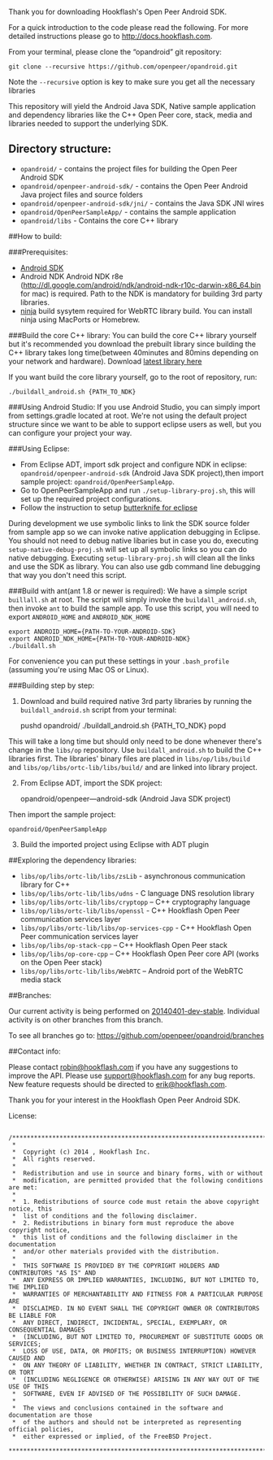 Thank you for downloading Hookflash's Open Peer Android SDK.

For a quick introduction to the code please read the following. For more detailed instructions please go to http://docs.hookflash.com.

From your terminal, please clone the “opandroid” git repository:

    git clone --recursive https://github.com/openpeer/opandroid.git

Note the `--recursive` option is key to make sure you get all the necessary libraries

This repository will yield the Android Java SDK, Native sample application and dependency libraries like the C++ Open Peer core, stack, media and libraries needed to support the underlying SDK.

## Directory structure:
+ `opandroid/` - contains the project files for building the Open Peer Android SDK
+ `opandroid/openpeer-android-sdk/` - contains the Open Peer Android Java project files and source folders
+ `opandroid/openpeer-android-sdk/jni/` - contains the Java SDK JNI wires
+ `opandroid/OpenPeerSampleApp/` - contains the sample application 
+ `opandroid/libs` - Contains the core C++ library

##How to build:

###Prerequisites:
+ [Android SDK](https://developer.android.com/sdk/index.html)
+ Android NDK  Android NDK r8e (http://dl.google.com/android/ndk/android-ndk-r10c-darwin-x86_64.bin for mac) is required. Path to the NDK is mandatory for building 3rd party libraries. 
+ [ninja](http://martine.github.io/ninja/) build sysytem required for WebRTC library build. You can install ninja using MacPorts or Homebrew.

###Build the core C++ library:
You can build the core C++ library yourself but it's recommended you download the prebuilt library since building the C++ library takes long time(between 40minutes and 80mins depending on your network and hardware). Download [latest library here](https://s3.amazonaws.com/assets.hookflash.me/github.com-openpeer-opandroid/opcore.zip)

If you want build the core library yourself, go to the root of repository, run:

`./buildall_android.sh {PATH_TO_NDK}`

###Using Android Studio:
If you use Android Studio, you can simply import from settings.gradle located at root. We're not using the default project structure since we want to be able to support eclipse users as well, but you can configure your project your way.

###Using Eclipse:
* From Eclipse ADT, import sdk project and configure NDK in eclipse: `opandroid/openpeer-android-sdk` (Android Java SDK project),then import sample project: `opandroid/OpenPeerSampleApp`.
* Go to OpenPeerSampleApp and run `./setup-library-proj.sh`, this will set up the required project configurations.
* Follow the instruction to setup [butterknife for eclipse](http://jakewharton.github.io/butterknife/ide-eclipse.html)

During development we use symbolic links to link the SDK source folder from sample app so we can invoke native application debugging in Eclipse. You should not need to debug native libaries but in case you do, executing `setup-native-debug-proj.sh` will set up all symbolic links so you can do native debugging. Executing `setup-library-proj.sh` will clean all the links and use the SDK as library. You can also use gdb command line debugging that way you don't need this script.

###Build with ant(ant 1.8 or newer is required):
We have a simple script `buillall.sh` at root. The script will simply invoke the `buildall_android.sh`, then invoke `ant` to build the sample app. To use this script, you will need to export `ANDROID_HOME` and `ANDROID_NDK_HOME`

    export ANDROID_HOME={PATH-TO-YOUR-ANDROID-SDK}
    export ANDROID_NDK_HOME={PATH-TO-YOUR-ANDROID-NDK}
    ./buildall.sh

For convenience you can put these settings in your `.bash_profile` (assuming you're using Mac OS or Linux).

###Building step by step:

1) Download and build required native 3rd party libraries by running the `buildall_android.sh` script from your terminal:

    pushd opandroid/
    ./buildall_android.sh {PATH_TO_NDK}
    popd

This will take a long time but should only need to be done whenever there's change in the `libs/op` repository. Use `buildall_android.sh` to build the C++ libraries first. The libraries' binary files are placed in `libs/op/libs/build` and `libs/op/libs/ortc-lib/libs/build/` and are linked into library project.

2) From Eclipse ADT, import the SDK project:

    opandroid/openpeer—android-sdk (Android Java SDK project)

Then import the sample project:

    opandroid/OpenPeerSampleApp

3) Build the imported project using Eclipse with ADT plugin

##Exploring the dependency libraries:
+ `libs/op/libs/ortc-lib/libs/zsLib` - asynchronous communication library for C++
+ `libs/op/libs/ortc-lib/libs/udns` - C language DNS resolution library
+ `libs/op/libs/ortc-lib/libs/cryptopp` – C++ cryptography language
+ `libs/op/libs/ortc-lib/libs/openssl` - C++ Hookflash Open Peer communication services layer
+ `libs/op/libs/ortc-lib/libs/op-services-cpp` - C++ Hookflash Open Peer communication services layer
+ `libs/op/libs/op-stack-cpp` – C++ Hookflash Open Peer stack
+ `libs/op/libs/op-core-cpp` – C++ Hookflash Open Peer core API (works on the Open Peer stack)
+ `libs/op/libs/ortc-lib/libs/WebRTC` – Android port of the WebRTC media stack


##Branches:

Our current activity is being performed on [20140401-dev-stable]( https://github.com/openpeer/opandroid/tree/20140401-dev-stable). Individual activity is on other branches from this branch.

To see all branches go to:
https://github.com/openpeer/opandroid/branches

##Contact info:

Please contact robin@hookflash.com if you have any suggestions to improve the API. Please use support@hookflash.com for any bug reports. New feature requests should be directed to erik@hookflash.com.

Thank you for your interest in the Hookflash Open Peer Android SDK.

License:
```
 /*******************************************************************************
 *
 *  Copyright (c) 2014 , Hookflash Inc.
 *  All rights reserved.
 *  
 *  Redistribution and use in source and binary forms, with or without
 *  modification, are permitted provided that the following conditions are met:
 *  
 *  1. Redistributions of source code must retain the above copyright notice, this
 *  list of conditions and the following disclaimer.
 *  2. Redistributions in binary form must reproduce the above copyright notice,
 *  this list of conditions and the following disclaimer in the documentation
 *  and/or other materials provided with the distribution.
 *  
 *  THIS SOFTWARE IS PROVIDED BY THE COPYRIGHT HOLDERS AND CONTRIBUTORS "AS IS" AND
 *  ANY EXPRESS OR IMPLIED WARRANTIES, INCLUDING, BUT NOT LIMITED TO, THE IMPLIED
 *  WARRANTIES OF MERCHANTABILITY AND FITNESS FOR A PARTICULAR PURPOSE ARE
 *  DISCLAIMED. IN NO EVENT SHALL THE COPYRIGHT OWNER OR CONTRIBUTORS BE LIABLE FOR
 *  ANY DIRECT, INDIRECT, INCIDENTAL, SPECIAL, EXEMPLARY, OR CONSEQUENTIAL DAMAGES
 *  (INCLUDING, BUT NOT LIMITED TO, PROCUREMENT OF SUBSTITUTE GOODS OR SERVICES;
 *  LOSS OF USE, DATA, OR PROFITS; OR BUSINESS INTERRUPTION) HOWEVER CAUSED AND
 *  ON ANY THEORY OF LIABILITY, WHETHER IN CONTRACT, STRICT LIABILITY, OR TORT
 *  (INCLUDING NEGLIGENCE OR OTHERWISE) ARISING IN ANY WAY OUT OF THE USE OF THIS
 *  SOFTWARE, EVEN IF ADVISED OF THE POSSIBILITY OF SUCH DAMAGE.
 *  
 *  The views and conclusions contained in the software and documentation are those
 *  of the authors and should not be interpreted as representing official policies,
 *  either expressed or implied, of the FreeBSD Project.
 *******************************************************************************/
```
